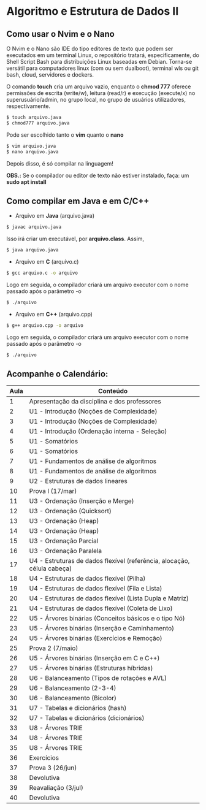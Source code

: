 # Algoritmo e Estrutura de Dados II
## Como usar o Nvim e o Nano
O Nvim e o Nano são IDE do tipo editores de texto que podem ser executados em um terminal Linux, o repositório tratará, especificamente, do Shell Script Bash para distribuições Linux baseadas em Debian. Torna-se versátil para computadores linux (com ou sem dualboot), terminal wls ou git bash, cloud, servidores e dockers.

O comando **touch** cria um arquivo vazio, enquanto o **chmod 777** oferece permissões de escrita (write/w), leitura (read/r) e execução (execute/x) no superusuário/admin, no grupo local, no grupo de usuários utilizadores, respectivamente.
```bash
$ touch arquivo.java
$ chmod777 arquivo.java
```
Pode ser escolhido tanto o **vim** quanto o **nano**
```bash
$ vim arquivo.java
$ nano arquivo.java
```
Depois disso, é só compilar na linguagem!

**OBS.:** Se o compilador ou editor de texto não estiver instalado, faça: um **sudo apt install**

## Como compilar em Java e em C/C++
* Arquivo em **Java** (arquivo.java)
```bash
$ javac arquivo.java
```
Isso irá criar um executável, por **arquivo.class**. Assim,
```bash
$ java arquivo.java
```

* Arquivo em **C** (arquivo.c)
```bash
$ gcc arquivo.c -o arquivo
```
Logo em seguida, o compilador criará um arquivo executor com o nome passado após o parâmetro -o
```bash
$ ./arquivo
```

* Arquivo em **C++** (arquivo.cpp)
```bash
$ g++ arquivo.cpp -o arquivo
```
Logo em seguida, o compilador criará um arquivo executor com o nome passado após o parâmetro -o
```bash
$ ./arquivo
```

## Acompanhe o Calendário:

| **Aula** | **Conteúdo** |
|------------|--------------|
| 1 | Apresentação da disciplina e dos professores |
| 2 | U1 - Introdução (Noções de Complexidade) |
| 3 | U1 - Introdução (Noções de Complexidade) |
| 4 | U1 - Introdução (Ordenação interna - Seleção) |
| 5 | U1 - Somatórios |
| 6 | U1 - Somatórios |
| 7 | U1 - Fundamentos de análise de algoritmos |
| 8 | U1 - Fundamentos de análise de algoritmos |
| 9 | U2 - Estruturas de dados lineares |
| 10 | Prova I (17/mar) |
| 11 | U3 - Ordenação (Inserção e Merge) |
| 12 | U3 - Ordenação (Quicksort) |
| 13 | U3 - Ordenação (Heap) |
| 14 | U3 - Ordenação (Heap) |
| 15 | U3 - Ordenação Parcial |
| 16 | U3 - Ordenação Paralela |
| 17 | U4 - Estruturas de dados flexível (referência, alocação, célula cabeça) |
| 18 | U4 - Estruturas de dados flexível (Pilha) |
| 19 | U4 - Estruturas de dados flexível (Fila e Lista) |
| 20 | U4 - Estruturas de dados flexível (Lista Dupla e Matriz) |
| 21 | U4 - Estruturas de dados flexível (Coleta de Lixo) |
| 22 | U5 - Árvores binárias (Conceitos básicos e o tipo Nó) |
| 23 | U5 - Árvores binárias (Inserção e Caminhamento) |
| 24 | U5 - Árvores binárias (Exercícios e Remoção) |
| 25 | Prova 2 (7/maio) |
| 26 | U5 - Árvores binárias (Inserção em C e C++) |
| 27 | U5 - Árvores binárias (Estruturas híbridas) |
| 28 | U6 - Balanceamento (Tipos de rotações e AVL) |
| 29 | U6 - Balanceamento (2-3-4) |
| 30 | U6 - Balanceamento (Bicolor) |
| 31 | U7 - Tabelas e dicionários (hash) |
| 32 | U7 - Tabelas e dicionários (dicionários) |
| 33 | U8 - Árvores TRIE |
| 34 | U8 - Árvores TRIE |
| 35 | U8 - Árvores TRIE |
| 36 | Exercícios |
| 37 | Prova 3 (26/jun) |
| 38 | Devolutiva |
| 39 | Reavaliação (3/jul) |
| 40 | Devolutiva |
